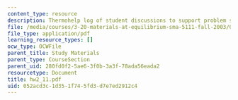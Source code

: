 ```yaml
---
content_type: resource
description: Thermohelp log of student discussions to support problem sets.
file: /media/courses/3-20-materials-at-equilibrium-sma-5111-fall-2003/052acd3c1d351f745fd3d7e7ed2912c4_hw2_11.pdf
file_type: application/pdf
learning_resource_types: []
ocw_type: OCWFile
parent_title: Study Materials
parent_type: CourseSection
parent_uid: 280fd0f2-5ae6-3f0b-3a3f-78ada56eada2
resourcetype: Document
title: hw2_11.pdf
uid: 052acd3c-1d35-1f74-5fd3-d7e7ed2912c4
---
```

